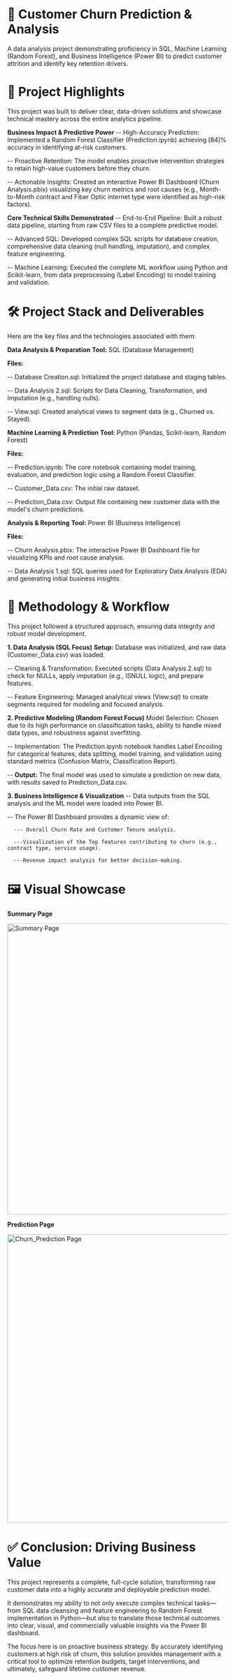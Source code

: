 # 🚀 Customer Churn Prediction & Analysis
A data analysis project demonstrating proficiency in SQL, Machine Learning (Random Forest), and Business Intelligence (Power BI) to predict customer attrition and identify key retention drivers.


# 🌟 Project Highlights
This project was built to deliver clear, data-driven solutions and showcase technical mastery across the entire analytics pipeline.

**Business Impact & Predictive Power**
-- High-Accuracy Prediction: Implemented a Random Forest Classifier (Prediction.ipynb) achieving [84]% accuracy in identifying at-risk customers.

-- Proactive Retention: The model enables proactive intervention strategies to retain high-value customers before they churn.

-- Actionable Insights: Created an interactive Power BI Dashboard (Churn Analysis.pbix) visualizing key churn metrics and root causes (e.g., Month-to-Month contract and Fiber Optic internet type were identified as high-risk factors).

**Core Technical Skills Demonstrated**
-- End-to-End Pipeline: Built a robust data pipeline, starting from raw CSV files to a complete predictive model.

-- Advanced SQL: Developed complex SQL scripts for database creation, comprehensive data cleaning (null handling, imputation), and complex feature engineering.

-- Machine Learning: Executed the complete ML workflow using Python and Scikit-learn, from data preprocessing (Label Encoding) to model training and validation.


# 🛠️ Project Stack and Deliverables
Here are the key files and the technologies associated with them:

**Data Analysis & Preparation**
**Tool:** SQL (Database Management)

**Files:**

-- Database Creation.sql: Initialized the project database and staging tables.

-- Data Analysis 2.sql: Scripts for Data Cleaning, Transformation, and Imputation (e.g., handling nulls).

-- View.sql: Created analytical views to segment data (e.g., Churned vs. Stayed).

**Machine Learning & Prediction**
**Tool:** Python (Pandas, Scikit-learn, Random Forest)

**Files:**

-- Prediction.ipynb: The core notebook containing model training, evaluation, and prediction logic using a Random Forest Classifier.

-- Customer_Data.csv: The initial raw dataset.

-- Prediction_Data.csv: Output file containing new customer data with the model's churn predictions.

**Analysis & Reporting**
**Tool:** Power BI (Business Intelligence)

**Files:**

-- Churn Analysis.pbix: The interactive Power BI Dashboard file for visualizing KPIs and root cause analysis.

-- Data Analysis 1.sql: SQL queries used for Exploratory Data Analysis (EDA) and generating initial business insights.


# 📂 Methodology & Workflow
This project followed a structured approach, ensuring data integrity and robust model development.

**1. Data Analysis (SQL Focus)**
**Setup:** Database was initialized, and raw data (Customer_Data.csv) was loaded.

-- Cleaning & Transformation: Executed scripts (Data Analysis 2.sql) to check for NULLs, apply imputation (e.g., ISNULL logic), and prepare features.

-- Feature Engineering: Managed analytical views (View.sql) to create segments required for modeling and focused analysis.

**2. Predictive Modeling (Random Forest Focus)**
Model Selection: Chosen due to its high performance on classification tasks, ability to handle mixed data types, and robustness against overfitting.

-- Implementation: The Prediction.ipynb notebook handles Label Encoding for categorical features, data splitting, model training, and validation using standard metrics (Confusion Matrix, Classification Report).

-- **Output:** The final model was used to simulate a prediction on new data, with results saved to Prediction_Data.csv.

**3. Business Intelligence & Visualization**
-- Data outputs from the SQL analysis and the ML model were loaded into Power BI.

-- The Power BI Dashboard provides a dynamic view of:

      --- Overall Churn Rate and Customer Tenure analysis.

      ---Visualization of the Top features contributing to churn (e.g., contract type, service usage).

      ---Revenue impact analysis for better decision-making.


# 🖼️ Visual Showcase

**Summary Page**

<img width="1151" height="664" alt="Summary Page" src="https://github.com/user-attachments/assets/9627ce08-7f47-4ede-ba25-c85923dd79e0" />

**Prediction Page**

<img width="1154" height="658" alt="Churn_Prediction Page" src="https://github.com/user-attachments/assets/18ff682c-a153-4d28-9500-814bba38e5d2" />


# ✅ Conclusion: Driving Business Value

This project represents a complete, full-cycle solution, transforming raw customer data into a highly accurate and deployable prediction model.

It demonstrates my ability to not only execute complex technical tasks—from SQL data cleansing and feature engineering to Random Forest implementation in Python—but also to translate those technical outcomes into clear, visual, and commercially valuable insights via the Power BI dashboard.

The focus here is on proactive business strategy. By accurately identifying customers at high risk of churn, this solution provides management with a critical tool to optimize retention budgets, target interventions, and ultimately, safeguard lifetime customer revenue.
